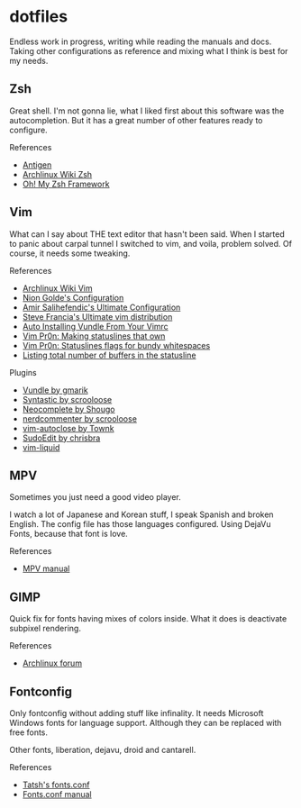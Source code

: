 dotfiles
========

Endless work in progress, writing while reading the manuals and docs. Taking other configurations as reference and mixing what I think is best for my needs.

## Zsh
Great shell. I'm not gonna lie, what I liked first about this software was the autocompletion. But it has a great number of other features ready to configure.

References
* [Antigen](https://github.com/zsh-users/antigen)
* [Archlinux Wiki Zsh](https://wiki.archlinux.org/index.php/zsh)
* [Oh! My Zsh Framework](https://github.com/robbyrussell/oh-my-zsh)

## Vim
What can I say about THE text editor that hasn't been said. When I started to panic about carpal tunnel I switched to vim, and voila, problem solved. Of course, it needs some tweaking.

References
* [Archlinux Wiki Vim](https://wiki.archlinux.org/index.php/Vim)
* [Nion Golde's Configuration](http://nion.modprobe.de/setup/vimrc)
* [Amir Salihefendic's Ultimate Configuration](http://amix.dk/vim/vimrc.html)
* [Steve Francia's Ultimate vim distribution](https://github.com/spf13/spf13-vim)
* [Auto Installing Vundle From Your Vimrc](http://www.erikzaadi.com/2012/03/19/auto-installing-vundle-from-your-vimrc/)
* [Vim Pr0n: Making statuslines that own](http://got-ravings.blogspot.mx/2008/08/vim-pr0n-making-statuslines-that-own.html)
* [Vim Pr0n: Statuslines flags for bundy whitespaces](http://got-ravings.blogspot.mx/2008/10/vim-pr0n-statusline-whitespace-flags.html)
* [Listing total number of buffers in the statusline](http://vim.1045645.n5.nabble.com/listing-total-number-of-buffers-in-the-statusline-td1189645.html)

Plugins
* [Vundle by gmarik](https://github.com/gmarik/Vundle.vim)
* [Syntastic by scrooloose](https://github.com/scrooloose/syntastic)
* [Neocomplete by Shougo](https://github.com/Shougo/neocomplete.vim)
* [nerdcommenter by scrooloose](https://github.com/scrooloose/nerdcommenter)
* [vim-autoclose by Townk](https://github.com/Townk/vim-autoclose)
* [SudoEdit by chrisbra](https://github.com/chrisbra/SudoEdit.vim)
* [vim-liquid](https://github.com/tpope/vim-liquid)

## MPV
Sometimes you just need a good video player.

I watch a lot of Japanese and Korean stuff, I speak Spanish and broken English. The config file has those languages configured. Using DejaVu Fonts, because that font is love.

References
* [MPV manual](http://mpv.io/manual/stable/)

## GIMP
Quick fix for fonts having mixes of colors inside. What it does is deactivate subpixel rendering.

References
* [Archlinux forum](https://bbs.archlinux.org/viewtopic.php?pid=1486825#p1486825)

## Fontconfig
Only fontconfig without adding stuff like infinality. It needs Microsoft Windows fonts for language support. Although they can be replaced with free fonts.

Other fonts, liberation, dejavu, droid and cantarell.

References
* [Tatsh's fonts.conf](https://gist.github.com/Tatsh/ca2b0cd61cf6ffb5c0e4)
* [Fonts.conf manual](http://fontconfig.org/fontconfig-user.html)
